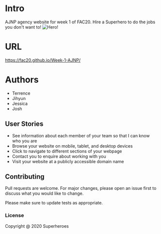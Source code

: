 # Intro
AJNP agency website for week 1 of FAC20.
Hire a Superhero to do the jobs you don't want to!
![Hero!](https://media.giphy.com/media/10bKPDUM5H7m7u/giphy.gif)

# URL
https://fac20.github.io/Week-1-AJNP/

# Authors
* Terrence
* Jihyun
* Jessica
* Josh

## User Stories
* See information about each member of your team so that I can know who you are
* Browse your website on mobile, tablet, and desktop devices
* Click to navigate to different sections of your webpage
* Contact you to enquire about working with you
* Visit your website at a publicly accessible domain name

## Contributing
Pull requests are welcome. For major changes, please open an issue first to discuss what you would like to change.

Please make sure to update tests as appropriate.

### License
Copyright @ 2020 Superheroes